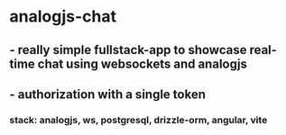 # analogjs-chat

## - really simple fullstack-app to showcase real-time chat using websockets and analogjs

## - authorization with a single token

### stack: analogjs, ws, postgresql, drizzle-orm, angular, vite
